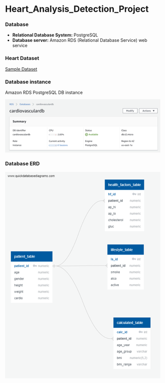 # Heart_Analysis_Detection_Project
### Database
- **Relational Database System:** PostgreSQL
- **Database server:** Amazon RDS (Relational Database Service) web service

### Heart Dataset 
[Sample Dataset](https://github.com/pasmi369/Heart_Analysis_Detection_Project/blob/main/sample.csv)

### Database instance
 Amazon RDS PostgreSQL DB instance 

![alt tag](https://github.com/pasmi369/Heart_Analysis_Detection_Project/blob/main/DBInstance.PNG)

### Database ERD

![ERD](https://github.com/pasmi369/Heart_Analysis_Detection_Project/blob/heart_database/cardio_ERD.png)
